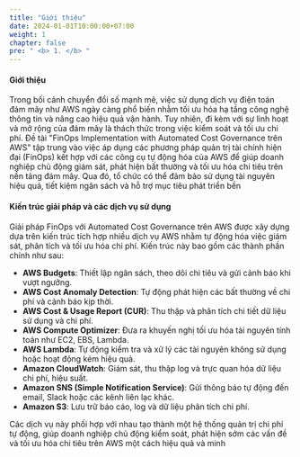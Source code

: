 ```yaml
---
title: "Giới thiệu"
date: 2024-01-01T10:00:00+07:00
weight: 1
chapter: false
pre: " <b> 1. </b> "
---
```


#### Giới thiệu

Trong bối cảnh chuyển đổi số mạnh mẽ, việc sử dụng dịch vụ điện toán đám mây như AWS ngày càng phổ biến nhằm tối ưu hóa hạ tầng công nghệ thông tin và nâng cao hiệu quả vận hành. Tuy nhiên, đi kèm với sự linh hoạt và mở rộng của đám mây là thách thức trong việc kiểm soát và tối ưu chi phí. Đề tài "FinOps Implementation with Automated Cost Governance trên AWS" tập trung vào việc áp dụng các phương pháp quản trị tài chính hiện đại (FinOps) kết hợp với các công cụ tự động hóa của AWS để giúp doanh nghiệp chủ động giám sát, phát hiện bất thường và tối ưu hóa chi tiêu trên nền tảng đám mây. Qua đó, tổ chức có thể đảm bảo sử dụng tài nguyên hiệu quả, tiết kiệm ngân sách và hỗ trợ mục tiêu phát triển bền

#### Kiến trúc giải pháp và các dịch vụ sử dụng

Giải pháp FinOps với Automated Cost Governance trên AWS được xây dựng dựa trên kiến trúc tích hợp nhiều dịch vụ AWS nhằm tự động hóa việc giám sát, phân tích và tối ưu hóa chi phí. Kiến trúc này bao gồm các thành phần chính như sau:

- **AWS Budgets**: Thiết lập ngân sách, theo dõi chi tiêu và gửi cảnh báo khi vượt ngưỡng.
- **AWS Cost Anomaly Detection**: Tự động phát hiện các bất thường về chi phí và cảnh báo kịp thời.
- **AWS Cost & Usage Report (CUR)**: Thu thập và phân tích chi tiết dữ liệu sử dụng và chi phí.
- **AWS Compute Optimizer**: Đưa ra khuyến nghị tối ưu hóa tài nguyên tính toán như EC2, EBS, Lambda.
- **AWS Lambda**: Tự động kiểm tra và xử lý các tài nguyên không sử dụng hoặc hoạt động kém hiệu quả.
- **Amazon CloudWatch**: Giám sát, thu thập log và trực quan hóa dữ liệu chi phí, hiệu suất.
- **Amazon SNS (Simple Notification Service)**: Gửi thông báo tự động đến email, Slack hoặc các kênh liên lạc khác.
- **Amazon S3**: Lưu trữ báo cáo, log và dữ liệu phân tích chi phí.

Các dịch vụ này phối hợp với nhau tạo thành một hệ thống quản trị chi phí tự động, giúp doanh nghiệp chủ động kiểm soát, phát hiện sớm các vấn đề và tối ưu hóa chi tiêu trên AWS một cách hiệu quả và minh
